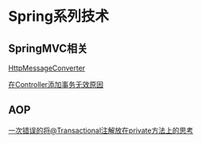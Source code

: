 # Spring系列技术

## SpringMVC相关

[HttpMessageConverter](https://github.com/shanyao19940801/BookeNote/blob/master/spring/springmvc/file/HttpMessageConverter.md)

[在Controller添加事务无效原因](https://github.com/shanyao19940801/BookeNote/blob/master/spring/files/%E5%9C%A8Controller%E6%B7%BB%E5%8A%A0%E4%BA%8B%E5%8A%A1%E6%97%A0%E6%95%88.md)

## AOP

[一次错误的将@Transactional注解放在private方法上的思考](https://github.com/shanyao19940801/BookeNote/blob/master/spring/files/%E5%9C%A8Controller%E6%B7%BB%E5%8A%A0%E4%BA%8B%E5%8A%A1%E6%97%A0%E6%95%88.md)

